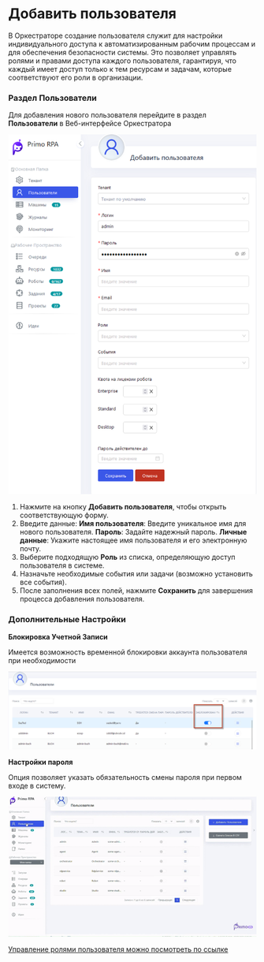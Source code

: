 # Добавить пользователя


В Оркестраторе создание пользователя служит для настройки индивидуального доступа к автоматизированным рабочим процессам и для обеспечения безопасности системы. 
Это позволяет управлять ролями и правами доступа каждого пользователя, гарантируя, что каждый имеет доступ только к тем ресурсам и задачам, которые соответствуют его роли в организации.

###  Раздел **Пользователи**


Для добавления нового пользователя перейдите в раздел **Пользователи** в Веб-интерфейсе Оркестратора



![](../.gitbook/assets1/add_user.png)



1. Нажмите на кнопку **Добавить пользователя**, чтобы открыть соответствующую форму.
2. Введите данные:
  **Имя пользователя**: Введите уникальное имя для нового пользователя.
  **Пароль**: Задайте надежный пароль. 
  **Личные данные**: Укажите настоящее имя пользователя и его электронную почту.
4. Выберите подходящую **Роль** из списка, определяющую доступ пользователя в системе.
5. Назначьте необходимые события или задачи (возможно установить все события).
6. После заполнения всех полей, нажмите **Сохранить** для завершения процесса добавления пользователя.

### Дополнительные Настройки

 **Блокировка Учетной Записи**
 
Имеется возможность временной блокировки аккаунта пользователя при необходимости

![](../.gitbook/assets1/user_blocked.png)



**Настройки пароля**

Опция позволяет указать обязательность смены пароля при первом входе в систему.


![](../.gitbook/assets1/youtube-video-gif.gif)

[Управление ролями пользователя можно посмотреть по ссылке](https://github.com/PrimoRPA/Docs.Rus/blob/SiuzanaTedzhoeva-HopeUI/orchestrator-hope-ui/User_role_managment.md)
